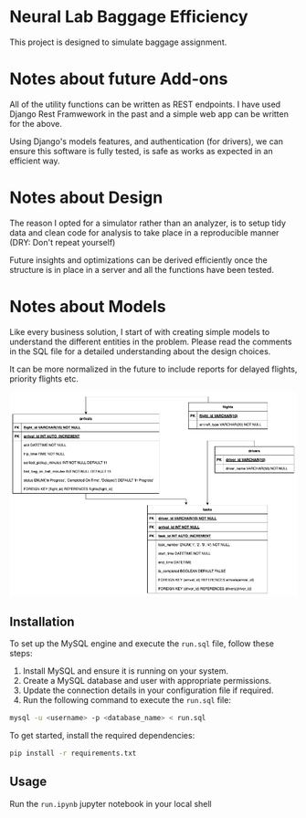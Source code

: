 # Neural Lab Baggage Efficiency

This project is designed to simulate baggage assignment.

# Notes about future Add-ons

All of the utility functions can be written as REST endpoints. I have used Django Rest Framwework in the past and a simple web app can be written for the above.

Using Django's models features, and authentication (for drivers), we can ensure this software is fully tested, is safe as works as expected in an efficient way. 

# Notes about Design

The reason I opted for a simulator rather than an analyzer, is to setup tidy data and clean code for analysis to take place in a reproducible manner (DRY: Don't repeat yourself)

Future insights and optimizations can be derived efficiently once the structure is in place in a server and all the functions have been tested.

# Notes about Models

Like every business solution, I start of with creating simple models to understand the different entities in the problem. Please read the comments in the SQL file for a detailed understanding about the design choices.

It can be more normalized in the future to include reports for delayed flights, priority flights etc.

![alt text](<Neural Lab.drawio.png>)

## Installation

To set up the MySQL engine and execute the `run.sql` file, follow these steps:

1. Install MySQL and ensure it is running on your system.
2. Create a MySQL database and user with appropriate permissions.
3. Update the connection details in your configuration file if required.
4. Run the following command to execute the `run.sql` file:

```bash
mysql -u <username> -p <database_name> < run.sql
```

To get started, install the required dependencies:

```bash
pip install -r requirements.txt
```

## Usage

Run the `run.ipynb` jupyter notebook in your local shell
